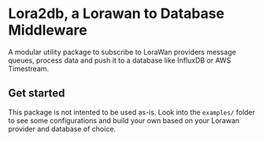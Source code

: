 # Lora2db, a Lorawan to Database Middleware

A modular utility package to subscribe to LoraWan providers message queues, process data and push it to a database like InfluxDB or AWS Timestream.

## Get started

This package is not intented to be used as-is. Look into the `examples/` folder to see some configurations and build your own based on your Lorawan provider and database of choice.
